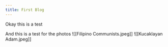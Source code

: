 ```yaml
---
title: First Blog
---
```


Okay this is a test

And this is a test for the photos
![[Filipino Communists.jpeg]]
![[Kucaklayan Adam.jpeg]]

